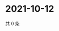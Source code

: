 # 2021-10-12

共 0 条

<!-- BEGIN WEIBO -->
<!-- 最后更新时间 Tue Oct 12 2021 07:00:48 GMT+0800 (China Standard Time) -->

<!-- END WEIBO -->
